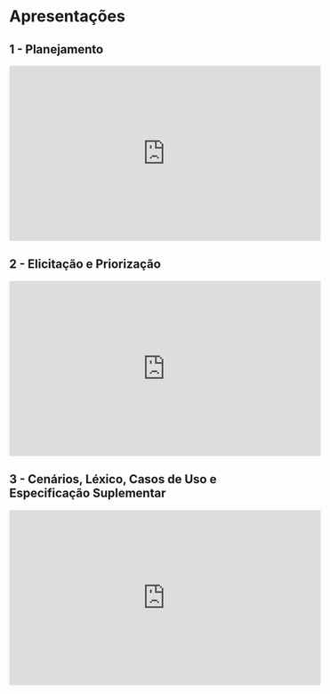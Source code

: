 # Apresentações

## 1 - Planejamento

<iframe width="560" height="315" src="https://www.youtube.com/embed/6ye9EAiIdBI" frameborder="0" allow="accelerometer; autoplay; clipboard-write; encrypted-media; gyroscope; picture-in-picture" allowfullscreen></iframe>

## 2 - Elicitação e Priorização

<iframe width="560" height="315" src="https://www.youtube.com/embed/RD7acYSdBMw" frameborder="0" allow="accelerometer; autoplay; clipboard-write; encrypted-media; gyroscope; picture-in-picture" allowfullscreen></iframe>

## 3 - Cenários, Léxico, Casos de Uso e Especificação Suplementar

<iframe width="560" height="315" src="https://www.youtube.com/embed/EqfqlWMQ7-Y" frameborder="0" allow="accelerometer; autoplay; clipboard-write; encrypted-media; gyroscope; picture-in-picture" allowfullscreen></iframe>

